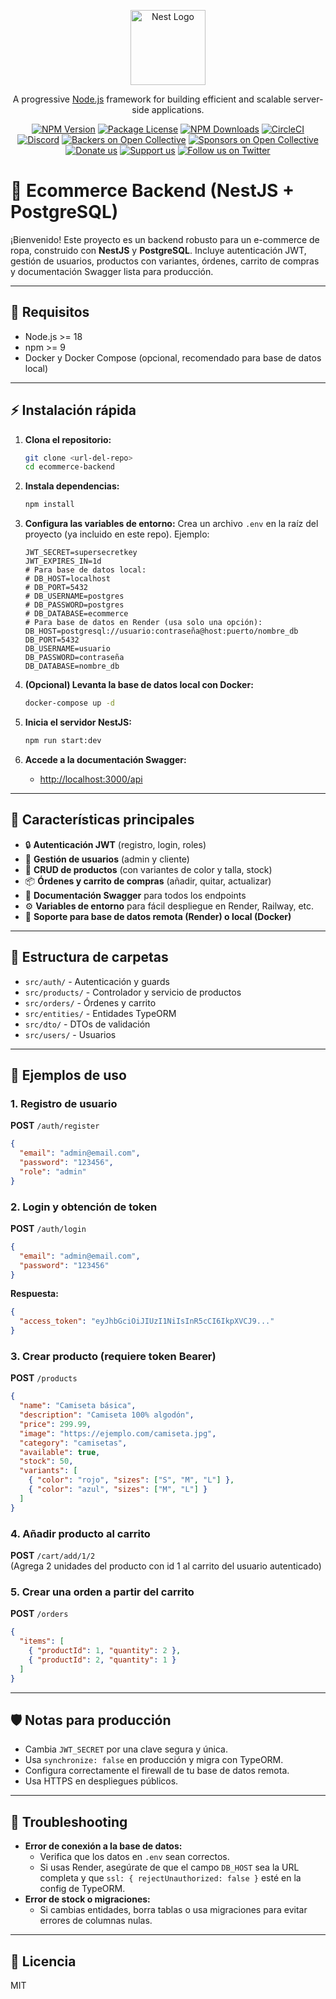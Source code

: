 <p align="center">
  <a href="http://nestjs.com/" target="blank"><img src="https://nestjs.com/img/logo-small.svg" width="120" alt="Nest Logo" /></a>
</p>

[circleci-image]: https://img.shields.io/circleci/build/github/nestjs/nest/master?token=abc123def456
[circleci-url]: https://circleci.com/gh/nestjs/nest

  <p align="center">A progressive <a href="http://nodejs.org" target="_blank">Node.js</a> framework for building efficient and scalable server-side applications.</p>
    <p align="center">
<a href="https://www.npmjs.com/~nestjscore" target="_blank"><img src="https://img.shields.io/npm/v/@nestjs/core.svg" alt="NPM Version" /></a>
<a href="https://www.npmjs.com/~nestjscore" target="_blank"><img src="https://img.shields.io/npm/l/@nestjs/core.svg" alt="Package License" /></a>
<a href="https://www.npmjs.com/~nestjscore" target="_blank"><img src="https://img.shields.io/npm/dm/@nestjs/common.svg" alt="NPM Downloads" /></a>
<a href="https://circleci.com/gh/nestjs/nest" target="_blank"><img src="https://img.shields.io/circleci/build/github/nestjs/nest/master" alt="CircleCI" /></a>
<a href="https://discord.gg/G7Qnnhy" target="_blank"><img src="https://img.shields.io/badge/discord-online-brightgreen.svg" alt="Discord"/></a>
<a href="https://opencollective.com/nest#backer" target="_blank"><img src="https://opencollective.com/nest/backers/badge.svg" alt="Backers on Open Collective" /></a>
<a href="https://opencollective.com/nest#sponsor" target="_blank"><img src="https://opencollective.com/nest/sponsors/badge.svg" alt="Sponsors on Open Collective" /></a>
  <a href="https://paypal.me/kamilmysliwiec" target="_blank"><img src="https://img.shields.io/badge/Donate-PayPal-ff3f59.svg" alt="Donate us"/></a>
    <a href="https://opencollective.com/nest#sponsor"  target="_blank"><img src="https://img.shields.io/badge/Support%20us-Open%20Collective-41B883.svg" alt="Support us"></a>
  <a href="https://twitter.com/nestframework" target="_blank"><img src="https://img.shields.io/twitter/follow/nestframework.svg?style=social&label=Follow" alt="Follow us on Twitter"></a>
</p>
  <!--[![Backers on Open Collective](https://opencollective.com/nest/backers/badge.svg)](https://opencollective.com/nest#backer)
  [![Sponsors on Open Collective](https://opencollective.com/nest/sponsors/badge.svg)](https://opencollective.com/nest#sponsor)-->

# 🛒 Ecommerce Backend (NestJS + PostgreSQL)

¡Bienvenido! Este proyecto es un backend robusto para un e-commerce de ropa, construido con **NestJS** y **PostgreSQL**. Incluye autenticación JWT, gestión de usuarios, productos con variantes, órdenes, carrito de compras y documentación Swagger lista para producción.

---

## 🚀 Requisitos
- Node.js >= 18
- npm >= 9
- Docker y Docker Compose (opcional, recomendado para base de datos local)

---

## ⚡ Instalación rápida

1. **Clona el repositorio:**
   ```sh
   git clone <url-del-repo>
   cd ecommerce-backend
   ```

2. **Instala dependencias:**
   ```sh
   npm install
   ```

3. **Configura las variables de entorno:**
   Crea un archivo `.env` en la raíz del proyecto (ya incluido en este repo). Ejemplo:
   ```env
   JWT_SECRET=supersecretkey
   JWT_EXPIRES_IN=1d
   # Para base de datos local:
   # DB_HOST=localhost
   # DB_PORT=5432
   # DB_USERNAME=postgres
   # DB_PASSWORD=postgres
   # DB_DATABASE=ecommerce
   # Para base de datos en Render (usa solo una opción):
   DB_HOST=postgresql://usuario:contraseña@host:puerto/nombre_db
   DB_PORT=5432
   DB_USERNAME=usuario
   DB_PASSWORD=contraseña
   DB_DATABASE=nombre_db
   ```

4. **(Opcional) Levanta la base de datos local con Docker:**
   ```sh
   docker-compose up -d
   ```

5. **Inicia el servidor NestJS:**
   ```sh
   npm run start:dev
   ```

6. **Accede a la documentación Swagger:**
   - [http://localhost:3000/api](http://localhost:3000/api)

---

## 🧩 Características principales
- 🔒 **Autenticación JWT** (registro, login, roles)
- 👤 **Gestión de usuarios** (admin y cliente)
- 👕 **CRUD de productos** (con variantes de color y talla, stock)
- 📦 **Órdenes y carrito de compras** (añadir, quitar, actualizar)
- 📄 **Documentación Swagger** para todos los endpoints
- ⚙️ **Variables de entorno** para fácil despliegue en Render, Railway, etc.
- 🐳 **Soporte para base de datos remota (Render) o local (Docker)**

---

## 📁 Estructura de carpetas
- `src/auth/` - Autenticación y guards
- `src/products/` - Controlador y servicio de productos
- `src/orders/` - Órdenes y carrito
- `src/entities/` - Entidades TypeORM
- `src/dto/` - DTOs de validación
- `src/users/` - Usuarios

---

## 📝 Ejemplos de uso

### 1. Registro de usuario
**POST** `/auth/register`
```json
{
  "email": "admin@email.com",
  "password": "123456",
  "role": "admin"
}
```

### 2. Login y obtención de token
**POST** `/auth/login`
```json
{
  "email": "admin@email.com",
  "password": "123456"
}
```
**Respuesta:**
```json
{
  "access_token": "eyJhbGciOiJIUzI1NiIsInR5cCI6IkpXVCJ9..."
}
```

### 3. Crear producto (requiere token Bearer)
**POST** `/products`
```json
{
  "name": "Camiseta básica",
  "description": "Camiseta 100% algodón",
  "price": 299.99,
  "image": "https://ejemplo.com/camiseta.jpg",
  "category": "camisetas",
  "available": true,
  "stock": 50,
  "variants": [
    { "color": "rojo", "sizes": ["S", "M", "L"] },
    { "color": "azul", "sizes": ["M", "L"] }
  ]
}
```

### 4. Añadir producto al carrito
**POST** `/cart/add/1/2`  
(Agrega 2 unidades del producto con id 1 al carrito del usuario autenticado)

### 5. Crear una orden a partir del carrito
**POST** `/orders`
```json
{
  "items": [
    { "productId": 1, "quantity": 2 },
    { "productId": 2, "quantity": 1 }
  ]
}
```

---

## 🛡️ Notas para producción
- Cambia `JWT_SECRET` por una clave segura y única.
- Usa `synchronize: false` en producción y migra con TypeORM.
- Configura correctamente el firewall de tu base de datos remota.
- Usa HTTPS en despliegues públicos.

---

## 🐞 Troubleshooting
- **Error de conexión a la base de datos:**
  - Verifica que los datos en `.env` sean correctos.
  - Si usas Render, asegúrate de que el campo `DB_HOST` sea la URL completa y que `ssl: { rejectUnauthorized: false }` esté en la config de TypeORM.
- **Error de stock o migraciones:**
  - Si cambias entidades, borra tablas o usa migraciones para evitar errores de columnas nulas.

---

## 📜 Licencia
MIT
